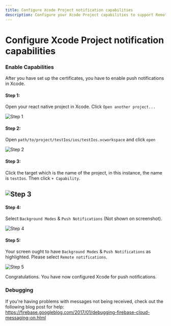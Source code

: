 ```yaml
---
title: Configure Xcode Project notification capabilities
description: Configure your Xcode Project capabilities to support Remote Notifications for FCM.
---
```


# Configure Xcode Project notification capabilities

### Enable Capabilities

After you have set up the certificates, you have to enable push notifications in Xcode. 

#### Step 1:

Open your react native project in Xcode. Click `Open another project...`

![Step 1](https://images.prismic.io/invertase/58bd0c99-7c42-4f7f-b18b-2d729901dda4_capabilities+-+1.png?auto=compress,format)

#### Step 2:

Open `path/to/project/testIos/ios/testIos.xcworkspace` and click `open`

![Step 2](https://images.prismic.io/invertase/d7fa08c0-1eac-4920-a2b3-70770e48d716_capabilities+-+2.png?auto=compress,format)


#### Step 3:

Click the target which is the name of the project, in this instance, the name is `testIos`. Then click `+ Capability`.

![Step 3](https://images.prismic.io/invertase/3378457a-cd17-4528-ac27-38cb0528a1bc_Capabilities+-+3.png?auto=compress,format)
---

#### Step 4:

Select `Background Modes` & `Push Notifications` (Not shown on screenshot).

![Step 4](https://images.prismic.io/invertase/f3033f4d-6d1a-4117-81f6-279f8ced2791_Capabilities+-+4.png?auto=compress,format)

#### Step 5:

Your screen ought to have `Background Modes` & `Push Notifications` as highlighted. Please select `Remote notifications`.

![Step 5](https://images.prismic.io/invertase/8ca4a09f-d686-4b32-9d39-f42fa0f144aa_Capabilities+-+5.png?auto=compress,format)

Congratulations. You have now configured Xcode for push notifications.

### Debugging

If you're having problems with messages not being received, check out the following blog post for help:
https://firebase.googleblog.com/2017/01/debugging-firebase-cloud-messaging-on.html


